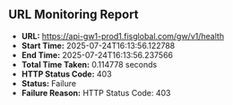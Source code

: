 ## URL Monitoring Report

- **URL:** https://api-gw1-prod1.fisglobal.com/gw/v1/health
- **Start Time:** 2025-07-24T16:13:56.122788
- **End Time:** 2025-07-24T16:13:56.237566
- **Total Time Taken:** 0.114778 seconds
- **HTTP Status Code:** 403
- **Status:** Failure
- **Failure Reason:** HTTP Status Code: 403
